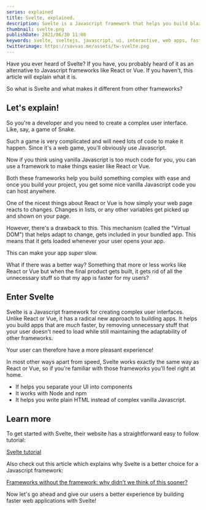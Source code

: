 ```yaml
---
series: explained
title: Svelte, explained.
description: Svelte is a Javascript framework that helps you build blazing fast web applications. This is Svelte explained.
thumbnail: svelte.png
publishDate: 2021/06/30 11:00
keywords: svelte, sveltejs, javascript, ui, interactive, web apps, fast
twitterimage: https://savvas.me/assets/tw-svelte.png
---
```


Have you ever heard of Svelte? If you have, you probably heard of it as an alternative to Javascript frameworks like React or Vue. If you haven't, this article will explain what it is.

So what is Svelte and what makes it different from other frameworks?

## Let's explain!

So you're a developer and you need to create a complex user interface. Like, say, a game of Snake.

Such a game is very complicated and will need lots of code to make it happen. Since it's a web game, you'll obviously use Javascript.

Now if you think using vanilla Javascript is too much code for you, you can use a framework to make things easier like React or Vue. 

Both these frameworks help you build something complex with ease and once you build your project, you get some nice vanilla Javascript code you can host anywhere.

One of the nicest things about React or Vue is how simply your web page reacts to changes. Changes in lists, or any other variables get picked up and shown on your page.

However, there's a drawback to this. This mechanism (called the "Virtual DOM") that helps adapt to change, gets included in your bundled app. This means that it gets loaded whenever your user opens your app.

This can make your app *super* slow. 

What if there was a better way? Something that more or less works like React or Vue but when the final product gets built, it gets rid of all the unnecessary stuff so that my app is faster for my users?

## Enter Svelte

Svelte is a Javascript framework for creating complex user interfaces. Unlike React or Vue, it has a radical new approach to building apps. It helps you build apps that are *much* faster, by removing unnecessary stuff that your user doesn't need to load while still maintaining the adaptability of other frameworks.

Your user can therefore have a more pleasant experience!

In most other ways apart from speed, Svelte works exactly the same way as React or Vue, so if you're familiar with those frameworks you'll feel right at home.

* If helps you separate your UI into components
* It works with Node and npm
* It helps you write plain HTML instead of complex vanilla Javascript.

## Learn more

To get started with Svelte, their website has a straightforward easy to follow tutorial:

[Svelte tutorial](https://svelte.dev/tutorial)

Also check out this article which explains why Svelte is a better choice for a Javascript framework:

[Frameworks without the framework: why didn't we think of this sooner?
](https://svelte.dev/blog/frameworks-without-the-framework)

Now let's go ahead and give our users a better experience by building faster web applications with Svelte!